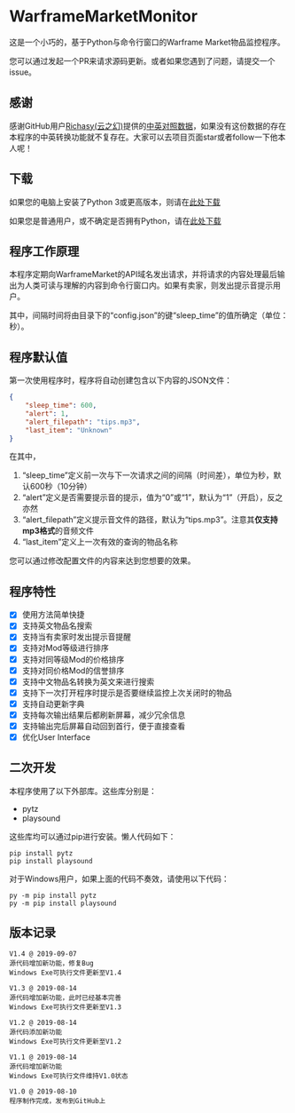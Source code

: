 # WarframeMarketMonitor
这是一个小巧的，基于Python与命令行窗口的Warframe Market物品监控程序。

您可以通过发起一个PR来请求源码更新。或者如果您遇到了问题，请提交一个issue。

## 感谢
感谢GitHub用户[Richasy(云之幻)](https://github.com/Richasy)提供的[中英对照数据](https://github.com/Richasy/WFA_Lexicon)，如果没有这份数据的存在本程序的中英转换功能就不复存在。大家可以去项目页面star或者follow一下他本人呢！

## 下载
如果您的电脑上安装了Python 3或更高版本，则请在[此处下载](PythonResources.zip)

如果您是普通用户，或不确定是否拥有Python，请在[此处下载](WindowsVersion.zip)

## 程序工作原理
本程序定期向WarframeMarket的API域名发出请求，并将请求的内容处理最后输出为人类可读与理解的内容到命令行窗口内。如果有卖家，则发出提示音提示用户。

其中，间隔时间将由目录下的“config.json”的键“sleep_time”的值所确定（单位：秒）。

## 程序默认值
第一次使用程序时，程序将自动创建包含以下内容的JSON文件：
```json
{
    "sleep_time": 600,
    "alert": 1,
    "alert_filepath": "tips.mp3",
    "last_item": "Unknown"
}
```
在其中，

1. “sleep_time”定义前一次与下一次请求之间的间隔（时间差），单位为秒，默认600秒（10分钟）
2. “alert”定义是否需要提示音的提示，值为“0”或“1”，默认为“1”（开启），反之亦然
3. “alert_filepath”定义提示音文件的路径，默认为“tips.mp3”。注意其**仅支持mp3格式**的音频文件
4. “last_item”定义上一次有效的查询的物品名称

您可以通过修改配置文件的内容来达到您想要的效果。

## 程序特性
- [x] 使用方法简单快捷
- [x] 支持英文物品名搜索
- [x] 支持当有卖家时发出提示音提醒
- [x] 支持对Mod等级进行排序
- [x] 支持对同等级Mod的价格排序
- [x] 支持对同价格Mod的信誉排序
- [x] 支持中文物品名转换为英文来进行搜索
- [x] 支持下一次打开程序时提示是否要继续监控上次关闭时的物品
- [x] 支持自动更新字典
- [x] 支持每次输出结果后都刷新屏幕，减少冗余信息
- [x] 支持输出完后屏幕自动回到首行，便于直接查看
- [x] 优化User Interface

## 二次开发
本程序使用了以下外部库。这些库分别是：

- pytz
- playsound

这些库均可以通过pip进行安装。懒人代码如下：

```
pip install pytz
pip install playsound
```

对于Windows用户，如果上面的代码不奏效，请使用以下代码：

```
py -m pip install pytz
py -m pip install playsound
```

## 版本记录
```
V1.4 @ 2019-09-07
源代码增加新功能，修复Bug
Windows Exe可执行文件更新至V1.4

V1.3 @ 2019-08-14
源代码增加新功能，此时已经基本完善
Windows Exe可执行文件更新至V1.3

V1.2 @ 2019-08-14
源代码添加新功能
Windows Exe可执行文件更新至V1.2

V1.1 @ 2019-08-14
源代码增加新功能
Windows Exe可执行文件维持V1.0状态

V1.0 @ 2019-08-10
程序制作完成，发布到GitHub上
```